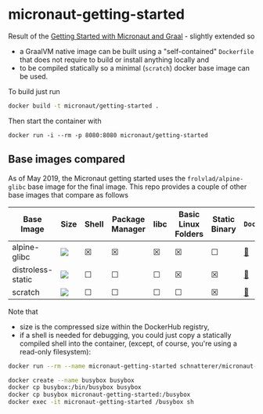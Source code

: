 # micronaut-getting-started

Result of the [Getting Started with Micronaut and Graal](https://docs.micronaut.io/latest/guide/index.html#graal) - 
slightly extended so 

* a GraalVM native image can be built using a "self-contained" `Dockerfile` that does not require to build or install 
  anything locally and
* to be compiled statically so a minimal (`scratch`) docker base image can be used.

To build just run

```bash
docker build -t micronaut/getting-started .
```

Then start the container with

```
docker run -i --rm -p 8080:8080 micronaut/getting-started
```

## Base images compared

As of May 2019, the Micronaut getting started uses the `frolvlad/alpine-glibc` base image for the final image. 
This repo provides a couple of other base images that compare as follows

| Base Image | Size | Shell | Package Manager | libc | Basic Linux Folders | Static Binary | `Dockerfile` | 
|---|---|---|---|---| ---| ---| ---|
| alpine-glibc | [![](https://images.microbadger.com/badges/image/schnatterer/micronaut-getting-started:alpine-glibc.svg)](https://hub.docker.com/r/schnatterer/micronaut-getting-started/tags) | ☒ | ☒ | ☒ | ☒ | ☐ | [📄](https://github.com/schnatterer/micronaut-getting-started/blob/c93b115f6a922c50679b0396f194bb216cc70dfa/Dockerfile) | 
| distroless-static | [![](https://images.microbadger.com/badges/image/schnatterer/micronaut-getting-started:distroless-static.svg)](https://hub.docker.com/r/schnatterer/micronaut-getting-started/tags) | ☐ | ☐ | ☐ | ☒ | ☒ | [📄](https://github.com/schnatterer/micronaut-getting-started/blob/94ecbadfb0d0148072aa30eae25539527b9d1ddd/Dockerfile) |
| scratch | [![](https://images.microbadger.com/badges/image/schnatterer/micronaut-getting-started:scratch.svg)](https://hub.docker.com/r/schnatterer/micronaut-getting-started/tags) | ☐ | ☐ | ☐ | ☐ | ☒ | [📄](https://github.com/schnatterer/micronaut-getting-started/blob/4bad7444bd5f301351fa5df67d706de222764ea2/Dockerfile) |

Note that 

* size is the compressed size within the DockerHub registry,
* if a shell is needed for debugging, you could just copy a statically compiled shell into the container, 
  (except, of course, you're using a read-only filesystem):
  
```bash
docker run --rm --name micronaut-getting-started schnatterer/micronaut-getting-started

docker create --name busybox busybox
docker cp busybox:/bin/busybox busybox
docker cp busybox micronaut-getting-started:/busybox
docker exec -it micronaut-getting-started /busybox sh
```